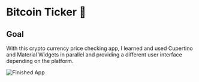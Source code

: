 
# Bitcoin Ticker 🤑

## Goal

With this crypto currency price checking app, I learned and used Cupertino and Material Widgets in parallel and providing a different user interface depending on the platform. 

![Finished App](https://github.com/londonappbrewery/Images/blob/master/bitcoin-flutter-demo.gif)
